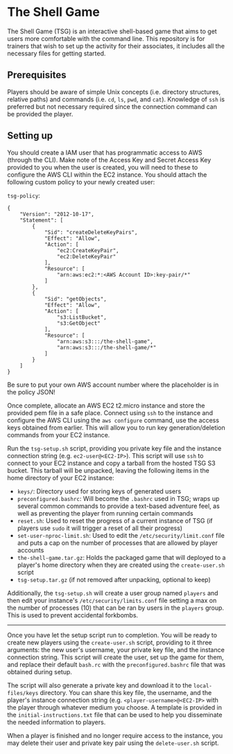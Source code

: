 # The Shell Game

The Shell Game (TSG) is an interactive shell-based game that aims to get users more comfortable with the command line. This repository is for trainers that wish to set up the activity for their associates, it includes all the necessary files for getting started.

## Prerequisites

Players should be aware of simple Unix concepts (i.e. directory structures, relative paths) and commands (i.e. `cd`, `ls`, `pwd`, and `cat`). Knowledge of `ssh` is preferred but not necessary required since the connection command can be provided the player.


## Setting up

You should create a IAM user that has programmatic access to AWS (through the CLI). Make note of the Access Key and Secret Access Key provided to you when the user is created, you will need to these to configure the AWS CLI within the EC2 instance. You should attach the following custom policy to your newly created user:

`tsg-policy`:
```
{
    "Version": "2012-10-17",
    "Statement": [
        {
            "Sid": "createDeleteKeyPairs",
            "Effect": "Allow",
            "Action": [
                "ec2:CreateKeyPair",
                "ec2:DeleteKeyPair"
            ],
            "Resource": [
                "arn:aws:ec2:*:<AWS Account ID>:key-pair/*"
            ]
        },
        {
            "Sid": "getObjects",
            "Effect": "Allow",
            "Action": [
                "s3:ListBucket",
                "s3:GetObject"
            ],
            "Resource": [
                "arn:aws:s3:::/the-shell-game",
                "arn:aws:s3:::/the-shell-game/*"
            ]
        }
    ]
}
```

Be sure to put your own AWS account number where the placeholder is in the policy JSON!

Once complete, allocate an AWS EC2 t2.micro instance and store the provided pem file in a safe place. Connect using `ssh` to the instance and configure the AWS CLI using the `aws configure` command, use the access keys obtained from earlier. This will allow you to run key generation/deletion commands from your EC2 instance.

Run the `tsg-setup.sh` script, providing you private key file and the instance connection string (e.g. `ec2-user@<EC2-IP>`). This script will use `ssh` to connect to your EC2 instance and copy a tarball from the hosted TSG S3 bucket. This tarball will be unpacked, leaving the following items in the home directory of your EC2 instance:


- `keys/`: Directory used for storing keys of generated users
- `preconfigured.bashrc`: Will become the `.bashrc` used in TSG; wraps up several common commands to provide a text-based adventure feel, as well as preventing the player from running certain commands
- `reset.sh`: Used to reset the progress of a current instance of TSG (if players use `sudo` it will trigger a reset of all their progress)
- `set-user-nproc-limit.sh`: Used to edit the `/etc/security/limit.conf` file and puts a cap on the number of processes that are allowed by player accounts
- `the-shell-game.tar.gz`: Holds the packaged game that will deployed to a player's home directory when they are created using the `create-user.sh` script
- `tsg-setup.tar.gz` (if not removed after unpacking, optional to keep)


Additionally, the `tsg-setup.sh` will create a user group named `players` and then edit your instance's `/etc/security/limits.conf` file setting a max on the number of processes (10) that can be ran by users in the `players` group. This is used to prevent accidental forkbombs.

---

Once you have let the setup script run to completion. You will be ready to create new players using the `create-user.sh` script, providing to it three arguments: the new user's username, your private key file, and the instance connection string. This script will create the user, set up the game for them, and replace their default `bash.rc` with the `preconfigured.bashrc` file that was obtained during setup. 


The script will also generate a private key and download it to the `local-files/keys` directory. You can share this key file, the username, and the player's instance connection string (e.g. `<player-username>@<EC2-IP>` with the player through whatever medium you choose. A template is provided in the `initial-instructions.txt` file that can be used to help you disseminate the needed information to players.

When a player is finished and no longer require access to the instance, you may delete their user and private key pair using the `delete-user.sh` script.
